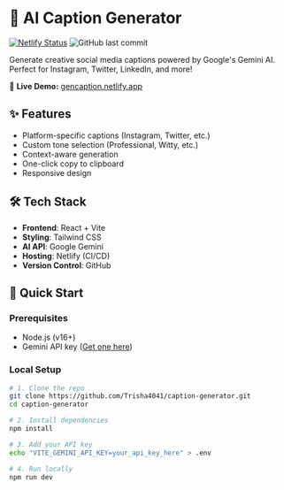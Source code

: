 # 🚀 AI Caption Generator

[![Netlify Status](https://api.netlify.com/api/v1/badges/YOUR-DEPLOY-ID/deploy-status)](https://app.netlify.com/sites/gencaption/deploys) 
![GitHub last commit](https://img.shields.io/github/last-commit/Trisha4041/caption-generator)

Generate creative social media captions powered by Google's Gemini AI. Perfect for Instagram, Twitter, LinkedIn, and more!

🔗 **Live Demo:** [gencaption.netlify.app](https://gencaption.netlify.app)


## ✨ Features
- Platform-specific captions (Instagram, Twitter, etc.)
- Custom tone selection (Professional, Witty, etc.)
- Context-aware generation
- One-click copy to clipboard
- Responsive design

## 🛠 Tech Stack
- **Frontend**: React + Vite
- **Styling**: Tailwind CSS
- **AI API**: Google Gemini
- **Hosting**: Netlify (CI/CD)
- **Version Control**: GitHub

## 🚀 Quick Start

### Prerequisites
- Node.js (v16+)
- Gemini API key ([Get one here](https://ai.google.dev/))

### Local Setup
```bash
# 1. Clone the repo
git clone https://github.com/Trisha4041/caption-generator.git
cd caption-generator

# 2. Install dependencies
npm install

# 3. Add your API key
echo "VITE_GEMINI_API_KEY=your_api_key_here" > .env

# 4. Run locally
npm run dev